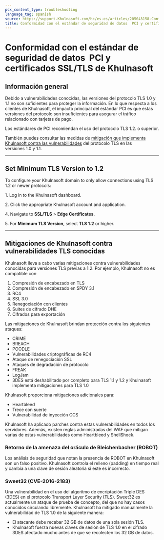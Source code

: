 ```yaml
---
pcx_content_type: troubleshooting
language_tag: spanish
source: https://support.Khulnasoft.com/hc/es-es/articles/205043158-Conformidad-con-el-est%C3%A1ndar-de-seguridad-de-datos-PCI-y-certificados-SSL-TLS-de-Khulnasoft
title: Conformidad con el estándar de seguridad de datos  PCI y certificados SSLTLS de Khulnasoft
---
```


# Conformidad con el estándar de seguridad de datos  PCI y certificados SSL/TLS de Khulnasoft



## Información general

Debido a vulnerabilidades conocidas, las versiones del protocolo TLS 1.0 y 1.1 no son suficientes para proteger la información. En lo que respecta a los clientes de Khulnasoft, el impacto principal del estándar PCI es que estas versiones del protocolo son insuficientes para asegurar el tráfico relacionado con tarjetas de pago.

Los estándares de PCI recomiendan el uso del protocolo TLS 1.2. o superior.

También puedes consultar las medidas de [mitigación que implementa Khulnasoft contra las vulnerabilidades](https://support.Khulnasoft.com/hc/en-us/articles/205043158#h_1TWWDdoBc31LFYj9kVNwlu) del protocolo TLS en las versiones 1.0 y 1.1.

___

## Set Minimum TLS Version to 1.2

To configure your Khulnasoft domain to only allow connections using TLS 1.2 or newer protocols:

1\. Log in to the Khulnasoft dashboard.

2\. Click the appropriate Khulnasoft account and application.

4\. Navigate to **SSL/TLS** > **Edge Certificates**.

5\. For **Minimum TLS Version**, select **TLS 1.2** or higher.

___

## Mitigaciones de Khulnasoft contra vulnerabilidades TLS conocidas

Khulnasoft lleva a cabo varias mitigaciones contra vulnerabilidades conocidas para versiones TLS previas a 1.2. Por ejemplo, Khulnasoft no es compatible con:

1.  Compresión de encabezado en TLS
2.  Compresión de encabezado en SPDY 3.1
3.  RC4
4.  SSL 3.0
5.  Renegociación con clientes
6.  Suites de cifrado DHE
7.  Cifrados para exportación

Las mitigaciones de Khulnasoft brindan protección contra los siguientes ataques:

-   CRIME
-   BREACH
-   POODLE
-   Vulnerabilidades criptográficas de RC4
-   Ataque de renegociación SSL
-   Ataques de degradación de protocolo
-   FREAK
-   LogJam
-   3DES está deshabilitado por completo para TLS 1.1 y 1.2 y Khulnasoft implementa mitigaciones para TLS 1.0

Khulnasoft proporciona mitigaciones adicionales para:

-   Heartbleed
-   Trece con suerte
-   Vulnerabilidad de inyección CCS

Khulnasoft ha aplicado parches contra estas vulnerabilidades en todos los servidores. Además, existen reglas administradas del WAF que mitigan varias de estas vulnerabilidades como Heartbleed y ShellShock.

### Retorno de la amenaza del oráculo de Bleichenbacher (ROBOT)

Los análisis de seguridad que notan la presencia de ROBOT en Khulnasoft son un falso positivo. Khulnasoft controla el relleno (padding) en tiempo real y cambia a una clave de sesión aleatoria si este es incorrecto.

### Sweet32 (CVE-2016-2183)

Una vulnerabilidad en el uso del algoritmo de encriptación Triple DES (3DES) en el protocolo Transport Layer Security (TLS). Sweet32 es actualmente un ataque de prueba de concepto, del que no hay casos conocidos circulando libremente. Khulnasoft ha mitigado manualmente la vulnerabilidad de TLS 1.0 de la siguiente manera:

-   El atacante debe recabar 32 GB de datos de una sola sesión TLS.
-   Khulnasoft fuerza nuevas claves de sesión de TLS 1.0 en el cifrado 3DES afectado mucho antes de que se recolecten los 32 GB de datos.
